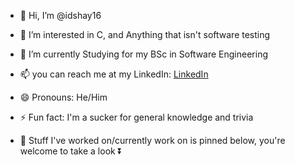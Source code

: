 - 👋 Hi, I’m @idshay16
- 👀 I’m interested in C, and Anything that isn't software testing
- 🌱 I’m currently Studying for my BSc in Software Engineering
- 📫 you can reach me at my LinkedIn: [LinkedIn](https://www.linkedin.com/in/ishay-yulzary/)
- 😄 Pronouns: He/Him
- ⚡ Fun fact: I'm a sucker for general knowledge and trivia

- 🚀 Stuff I've worked on/currently work on is pinned below, you're welcome to take a look ⏬

<!---
idshay16/idshay16 is a ✨ special ✨ repository because its `README.md` (this file) appears on your GitHub profile.
You can click the Preview link to take a look at your changes.
--->
